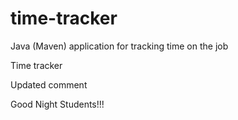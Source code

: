 # time-tracker
Java (Maven) application for tracking time on the job

Time tracker

Updated comment

Good Night Students!!!
